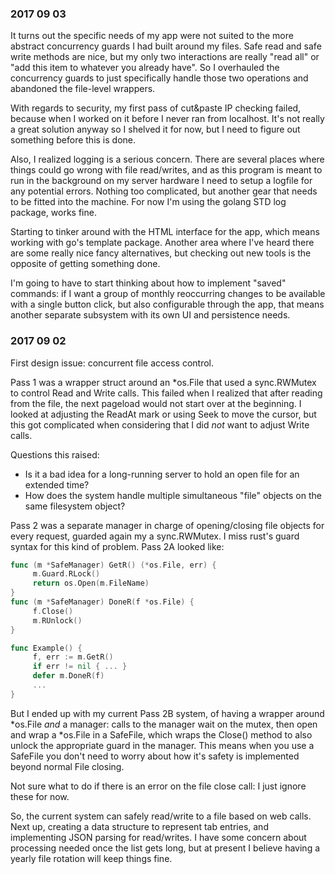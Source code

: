 ### 2017 09 03

It turns out the specific needs of my app were not suited to the more abstract concurrency guards I had built around my files.  Safe read and safe write methods are nice, but my only two interactions are really "read all" or "add this item to whatever you already have".  So I overhauled the concurrency guards to just specifically handle those two operations and abandoned the file-level wrappers.

With regards to security, my first pass of cut&paste IP checking failed, because when I worked on it before I never ran from localhost.  It's not really a great solution anyway so I shelved it for now, but I need to figure out something before this is done.

Also, I realized logging is a serious concern.  There are several places where things could go wrong with file read/writes, and as this program is meant to run in the background on my server hardware I need to setup a logfile for any potential errors.  Nothing too complicated, but another gear that needs to be fitted into the machine.  For now I'm using the golang STD log package, works fine.

Starting to tinker around with the HTML interface for the app, which means working with go's template package.  Another area where I've heard there are some really nice fancy alternatives, but checking out new tools is the opposite of getting something done.

I'm going to have to start thinking about how to implement "saved" commands: if I want a group of monthly reoccurring changes to be available with a single button click, but also configurable through the app, that means another separate subsystem with its own UI and persistence needs.


### 2017 09 02

First design issue: concurrent file access control.  

Pass 1 was a wrapper struct around an \*os.File that used a sync.RWMutex to control Read and Write calls.  This failed when I realized that after reading from the file, the next pageload would not start over at the beginning.  I looked at adjusting the ReadAt mark or using Seek to move the cursor, but this got complicated when considering that I did _not_ want to adjust Write calls.

Questions this raised:

* Is it a bad idea for a long-running server to hold an open file for an extended time?
* How does the system handle multiple simultaneous "file" objects on the same filesystem object?

Pass 2 was a separate manager in charge of opening/closing file objects for every request, guarded again my a sync.RWMutex.  I miss rust's guard syntax for this kind of problem.  Pass 2A looked like:

```go
func (m *SafeManager) GetR() (*os.File, err) { 
     m.Guard.RLock()
     return os.Open(m.FileName)
}
func (m *SafeManager) DoneR(f *os.File) {
     f.Close()
     m.RUnlock()
}

func Example() {
     f, err := m.GetR()
     if err != nil { ... }
     defer m.DoneR(f)
     ...
}
```

But I ended up with my current Pass 2B system, of having a wrapper around \*os.File _and_ a manager: calls to the manager wait on the mutex, then open and wrap a \*os.File in a SafeFile, which wraps the Close() method to also unlock the appropriate guard in the manager.  This means when you use a SafeFile you don't need to worry about how it's safety is implemented beyond normal File closing.

Not sure what to do if there is an error on the file close call: I just ignore these for now. 

So, the current system can safely read/write to a file based on web calls.  Next up, creating a data structure to represent tab entries, and implementing JSON parsing for read/writes.  I have some concern about processing needed once the list gets long, but at present I believe having a yearly file rotation will keep things fine.

